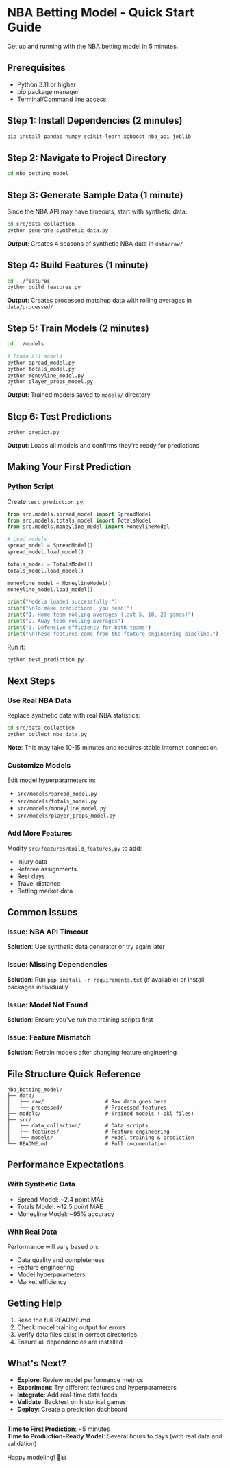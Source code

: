# NBA Betting Model - Quick Start Guide

Get up and running with the NBA betting model in 5 minutes.

## Prerequisites

- Python 3.11 or higher
- pip package manager
- Terminal/Command line access

## Step 1: Install Dependencies (2 minutes)

```bash
pip install pandas numpy scikit-learn xgboost nba_api joblib
```

## Step 2: Navigate to Project Directory

```bash
cd nba_betting_model
```

## Step 3: Generate Sample Data (1 minute)

Since the NBA API may have timeouts, start with synthetic data:

```bash
cd src/data_collection
python generate_synthetic_data.py
```

**Output**: Creates 4 seasons of synthetic NBA data in `data/raw/`

## Step 4: Build Features (1 minute)

```bash
cd ../features
python build_features.py
```

**Output**: Creates processed matchup data with rolling averages in `data/processed/`

## Step 5: Train Models (2 minutes)

```bash
cd ../models

# Train all models
python spread_model.py
python totals_model.py
python moneyline_model.py
python player_props_model.py
```

**Output**: Trained models saved to `models/` directory

## Step 6: Test Predictions

```bash
python predict.py
```

**Output**: Loads all models and confirms they're ready for predictions

## Making Your First Prediction

### Python Script

Create `test_prediction.py`:

```python
from src.models.spread_model import SpreadModel
from src.models.totals_model import TotalsModel
from src.models.moneyline_model import MoneylineModel

# Load models
spread_model = SpreadModel()
spread_model.load_model()

totals_model = TotalsModel()
totals_model.load_model()

moneyline_model = MoneylineModel()
moneyline_model.load_model()

print("Models loaded successfully!")
print("\nTo make predictions, you need:")
print("1. Home team rolling averages (last 5, 10, 20 games)")
print("2. Away team rolling averages")
print("3. Defensive efficiency for both teams")
print("\nThese features come from the feature engineering pipeline.")
```

Run it:
```bash
python test_prediction.py
```

## Next Steps

### Use Real NBA Data

Replace synthetic data with real NBA statistics:

```bash
cd src/data_collection
python collect_nba_data.py
```

**Note**: This may take 10-15 minutes and requires stable internet connection.

### Customize Models

Edit model hyperparameters in:
- `src/models/spread_model.py`
- `src/models/totals_model.py`
- `src/models/moneyline_model.py`
- `src/models/player_props_model.py`

### Add More Features

Modify `src/features/build_features.py` to add:
- Injury data
- Referee assignments
- Rest days
- Travel distance
- Betting market data

## Common Issues

### Issue: NBA API Timeout
**Solution**: Use synthetic data generator or try again later

### Issue: Missing Dependencies
**Solution**: Run `pip install -r requirements.txt` (if available) or install packages individually

### Issue: Model Not Found
**Solution**: Ensure you've run the training scripts first

### Issue: Feature Mismatch
**Solution**: Retrain models after changing feature engineering

## File Structure Quick Reference

```
nba_betting_model/
├── data/
│   ├── raw/                    # Raw data goes here
│   └── processed/              # Processed features
├── models/                     # Trained models (.pkl files)
├── src/
│   ├── data_collection/        # Data scripts
│   ├── features/               # Feature engineering
│   └── models/                 # Model training & prediction
└── README.md                   # Full documentation
```

## Performance Expectations

### With Synthetic Data
- Spread Model: ~2.4 point MAE
- Totals Model: ~12.5 point MAE
- Moneyline Model: ~95% accuracy

### With Real Data
Performance will vary based on:
- Data quality and completeness
- Feature engineering
- Model hyperparameters
- Market efficiency

## Getting Help

1. Read the full README.md
2. Check model training output for errors
3. Verify data files exist in correct directories
4. Ensure all dependencies are installed

## What's Next?

- **Explore**: Review model performance metrics
- **Experiment**: Try different features and hyperparameters
- **Integrate**: Add real-time data feeds
- **Validate**: Backtest on historical games
- **Deploy**: Create a prediction dashboard

---

**Time to First Prediction**: ~5 minutes  
**Time to Production-Ready Model**: Several hours to days (with real data and validation)

Happy modeling! 🏀📊

